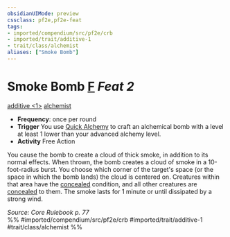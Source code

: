 ```yaml
---
obsidianUIMode: preview
cssclass: pf2e,pf2e-feat
tags:
- imported/compendium/src/pf2e/crb
- imported/trait/additive-1
- trait/class/alchemist
aliases: ["Smoke Bomb"]
---
```

# Smoke Bomb  [F](chapter-9-playing-the-game.md#Actions "Free Action") *Feat 2*  
[additive <1>](additive.md)  [alchemist](rules/traits/alchemist.md)  

- **Frequency**: once per round
- **Trigger** You use [Quick Alchemy](rules/actions/quick-alchemy.md) to craft an alchemical bomb with a level at least 1 lower than your advanced alchemy level.
- **Activity** Free Action

You cause the bomb to create a cloud of thick smoke, in addition to its normal effects. When thrown, the bomb creates a cloud of smoke in a 10-foot-radius burst. You choose which corner of the target's space (or the space in which the bomb lands) the cloud is centered on. Creatures within that area have the [concealed](conditions.md#Concealed) condition, and all other creatures are [concealed](conditions.md#Concealed) to them. The smoke lasts for 1 minute or until dissipated by a strong wind.

*Source: Core Rulebook p. 77*  
%% #imported/compendium/src/pf2e/crb #imported/trait/additive-1 #trait/class/alchemist %%